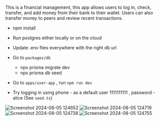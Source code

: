 This is a financial management, this app allows users to log in, check, transfer, and add money from their bank to their wallet. Users can also transfer money to peers and review recent transactions.

- npm install
- Run postgres either locally or on the cloud

- Update .env files everywhere with the right db url

- Go to `packages/db`
  - npx prisma migrate dev
  - npx prisma db seed
- Go to `apps/user-app` , run `npm run dev`

- Try logging in using phone - as a default user 1111111111 , password - alice (See `seed.ts`)

![Screenshot 2024-08-05 124652](https://github.com/user-attachments/assets/3685eacb-7807-4aa7-8141-f68fc469472e)
![Screenshot 2024-08-05 124719](https://github.com/user-attachments/assets/40f7c9aa-fd12-40a8-9a4c-885f4f33910d)
![Screenshot 2024-08-05 124738](https://github.com/user-attachments/assets/f1eed6b3-dded-4e14-b8b5-ac0114fdb567)
![Screenshot 2024-08-05 124755](https://github.com/user-attachments/assets/c29d0b33-89db-40cc-bc4d-0500ca24780e)
